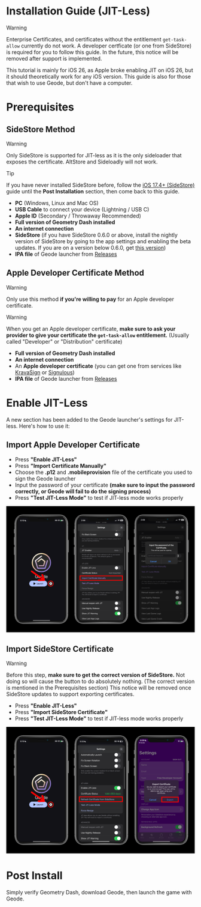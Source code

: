# Installation Guide (JIT-Less)
> [!WARNING]
> Enterprise Certificates, and certificates without the entitlement `get-task-allow` currently do not work. A developer certficate (or one from SideStore) is required for you to follow this guide. In the future, this notice will be removed after support is implemented.

This tutorial is mainly for iOS 26, as Apple broke enabling JIT on iOS 26, but it should theoretically work for any iOS version. This guide is also for those that wish to use Geode, but don't have a computer.

# Prerequisites
## SideStore Method
> [!WARNING]
> Only SideStore is supported for JIT-less as it is the only sideloader that exposes the certificate. AltStore and Sideloadly will not work.

> [!TIP]
> If you have never installed SideStore before, follow the [iOS 17.4+ (SideStore)](./MODERN-IOS-INSTALL.md) guide until the **Post Installation** section, then come back to this guide.

- **PC** (Windows, Linux and Mac OS)
- **USB Cable** to connect your device (Lightning / USB C)
- **Apple ID** (Secondary / Throwaway Recommended)
- **Full version of Geometry Dash installed**
- **An internet connection**
- **SideStore** (if you have SideStore 0.6.0 or above, install the nightly version of SideStore by going to the app settings and enabling the beta updates. If you are on a version below 0.6.0, get [this version](./screenshots/SideStore-0.6.2-pr.959+4534534.ipa))
- **IPA file** of Geode launcher from [Releases](https://github.com/geode-sdk/ios-launcher/releases)

## Apple Developer Certificate Method
> [!WARNING]
> Only use this method **if you're willing to pay** for an Apple developer certificate.

> [!WARNING]
> When you get an Apple developer certificate, **make sure to ask your provider to give your certificate the `get-task-allow` entitlement.** (Usually called "Developer" or "Distribution" certificate)

- **Full version of Geometry Dash installed**
- **An internet connection**
- An **Apple developer certificate** (you can get one from services like [KravaSign](https://kravasign.com) or [Signulous](https://www.signulous.com))
- **IPA file** of Geode launcher from [Releases](https://github.com/geode-sdk/ios-launcher/releases)

# Enable JIT-Less
A new section has been added to the Geode launcher's settings for JIT-less. Here's how to use it:

## Import Apple Developer Certificate
- Press **"Enable JIT-Less"**
- Press **"Import Certificate Manually"**
- Choose the **.p12** and **.mobileprovision** file of the certificate you used to sign the Geode launcher
- Input the password of your certificate **(make sure to input the password correctly, or Geode will fail to do the signing process)**
- Press **"Test JIT-Less Mode"** to test if JIT-less mode works properly 

![](screenshots/jitless-cert.png)

## Import SideStore Certificate
> [!WARNING]
> Before this step, **make sure to get the correct version of SideStore.** Not doing so will cause the button to do absolutely nothing. (The correct version is mentioned in the Prerequisites section)
> This notice will be removed once SideStore updates to support exporting certificates.

- Press **"Enable JIT-Less"**
- Press **"Import SideStore Certificate"**
- Press **"Test JIT-Less Mode"** to test if JIT-less mode works properly

![](screenshots/jitless-sidestore.png)

# Post Install
Simply verify Geometry Dash, download Geode, then launch the game with Geode.

